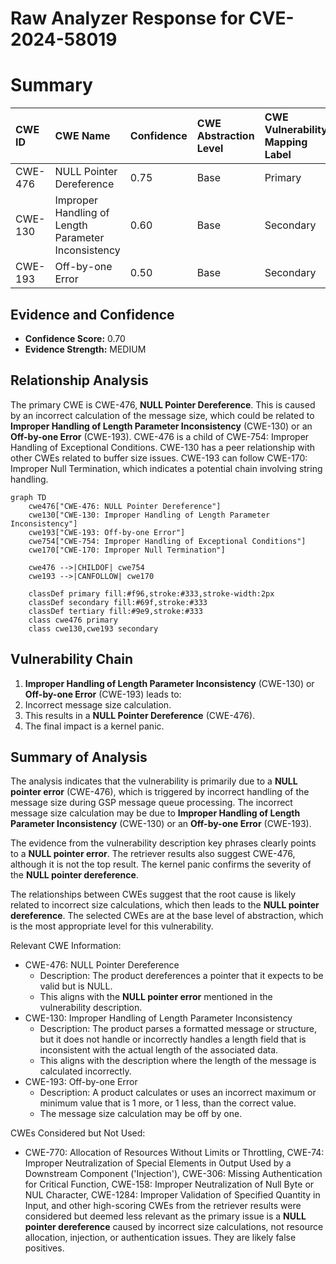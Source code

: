 # Raw Analyzer Response for CVE-2024-58019

# Summary

| CWE ID  | CWE Name                                                                | Confidence | CWE Abstraction Level | CWE Vulnerability Mapping Label | CWE-Vulnerability Mapping Notes |
| :-------- | :---------------------------------------------------------------------- | :--------- | :-------------------- | :------------------------------ | :------------------------------ |
| CWE-476 | NULL Pointer Dereference                                                | 0.75       | Base                  | Primary                         | Allowed                         |
| CWE-130 | Improper Handling of Length Parameter Inconsistency                   | 0.60       | Base                  | Secondary                       | Allowed                         |
| CWE-193 | Off-by-one Error                                                        | 0.50       | Base                  | Secondary                       | Allowed                         |

## Evidence and Confidence

*   **Confidence Score:** 0.70
*   **Evidence Strength:** MEDIUM

## Relationship Analysis

The primary CWE is CWE-476, **NULL Pointer Dereference**. This is caused by an incorrect calculation of the message size, which could be related to **Improper Handling of Length Parameter Inconsistency** (CWE-130) or an **Off-by-one Error** (CWE-193).
CWE-476 is a child of CWE-754: Improper Handling of Exceptional Conditions. CWE-130 has a peer relationship with other CWEs related to buffer size issues.
CWE-193 can follow CWE-170: Improper Null Termination, which indicates a potential chain involving string handling.

```mermaid
graph TD
    cwe476["CWE-476: NULL Pointer Dereference"]
    cwe130["CWE-130: Improper Handling of Length Parameter Inconsistency"]
    cwe193["CWE-193: Off-by-one Error"]
    cwe754["CWE-754: Improper Handling of Exceptional Conditions"]
    cwe170["CWE-170: Improper Null Termination"]
    
    cwe476 -->|CHILDOF| cwe754
    cwe193 -->|CANFOLLOW| cwe170

    classDef primary fill:#f96,stroke:#333,stroke-width:2px
    classDef secondary fill:#69f,stroke:#333
    classDef tertiary fill:#9e9,stroke:#333
    class cwe476 primary
    class cwe130,cwe193 secondary
```

## Vulnerability Chain

1.  **Improper Handling of Length Parameter Inconsistency** (CWE-130) or **Off-by-one Error** (CWE-193) leads to:
2.  Incorrect message size calculation.
3.  This results in a **NULL Pointer Dereference** (CWE-476).
4.  The final impact is a kernel panic.

## Summary of Analysis

The analysis indicates that the vulnerability is primarily due to a **NULL pointer error** (CWE-476), which is triggered by incorrect handling of the message size during GSP message queue processing. The incorrect message size calculation may be due to **Improper Handling of Length Parameter Inconsistency** (CWE-130) or an **Off-by-one Error** (CWE-193).

The evidence from the vulnerability description key phrases clearly points to a **NULL pointer error**. The retriever results also suggest CWE-476, although it is not the top result. The kernel panic confirms the severity of the **NULL pointer dereference**.

The relationships between CWEs suggest that the root cause is likely related to incorrect size calculations, which then leads to the **NULL pointer dereference**. The selected CWEs are at the base level of abstraction, which is the most appropriate level for this vulnerability.

Relevant CWE Information:

*   CWE-476: NULL Pointer Dereference
    *   Description: The product dereferences a pointer that it expects to be valid but is NULL.
    *   This aligns with the **NULL pointer error** mentioned in the vulnerability description.
*   CWE-130: Improper Handling of Length Parameter Inconsistency
    *   Description: The product parses a formatted message or structure, but it does not handle or incorrectly handles a length field that is inconsistent with the actual length of the associated data.
    *   This aligns with the description where the length of the message is calculated incorrectly.
* CWE-193: Off-by-one Error
    * Description: A product calculates or uses an incorrect maximum or minimum value that is 1 more, or 1 less, than the correct value.
    * The message size calculation may be off by one.

CWEs Considered but Not Used:

*   CWE-770: Allocation of Resources Without Limits or Throttling, CWE-74: Improper Neutralization of Special Elements in Output Used by a Downstream Component ('Injection'), CWE-306: Missing Authentication for Critical Function, CWE-158: Improper Neutralization of Null Byte or NUL Character, CWE-1284: Improper Validation of Specified Quantity in Input, and other high-scoring CWEs from the retriever results were considered but deemed less relevant as the primary issue is a **NULL pointer dereference** caused by incorrect size calculations, not resource allocation, injection, or authentication issues. They are likely false positives.
